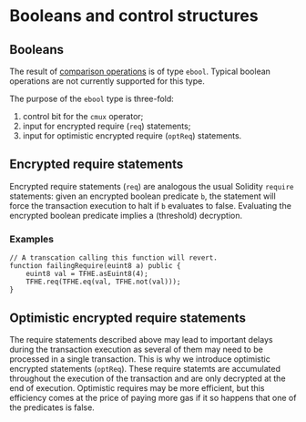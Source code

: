 # Booleans and control structures

## Booleans 
The result of [comparison operations](functions.md#comparison-operation-eq-ne-ge-gt-le-lt) is of type `ebool`. Typical boolean operations are not currently supported for this type.

The purpose of the `ebool` type is three-fold:

1. control bit for the `cmux` operator;
2. input for encrypted require (`req`) statements;
3. input for optimistic encrypted require (`optReq`) statements.

## Encrypted require statements
Encrypted require statements (`req`) are analogous the usual Solidity `require` statements: given an encrypted boolean predicate `b`, the statement will force the transaction execution to halt if `b` evaluates to false. 
Evaluating the encrypted boolean predicate implies a (threshold) decryption.

### Examples
```solidity
// A transcation calling this function will revert.
function failingRequire(euint8 a) public {
    euint8 val = TFHE.asEuint8(4);
    TFHE.req(TFHE.eq(val, TFHE.not(val)));
} 
```

## Optimistic encrypted require statements
The require statements described above may lead to important delays during the transaction execution as several of them may need to be processed in a single transaction.
This is why we introduce optimistic encrypted statements (`optReq`). 
These require statemts are accumulated throughout the execution of the transaction and are only decrypted at the end of execution. 
Optimistic requires may be more efficient, but this efficiency comes at the price of paying more gas if it so happens that one of the predicates is false. 